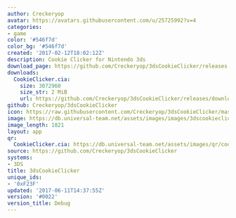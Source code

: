 ```yaml
---
author: Creckeryop
avatar: https://avatars.githubusercontent.com/u/25725992?v=4
categories:
- game
color: '#546f7d'
color_bg: '#546f7d'
created: '2017-02-12T18:02:12Z'
description: Cookie Clicker for Nintendo 3ds
download_page: https://github.com/Creckeryop/3dsCookieClicker/releases
downloads:
  CookieClicker.cia:
    size: 3072960
    size_str: 2 MiB
    url: https://github.com/Creckeryop/3dsCookieClicker/releases/download/%230022/CookieClicker.cia
github: Creckeryop/3dsCookieClicker
icon: https://raw.githubusercontent.com/Creckeryop/3dsCookieClicker/master/logo.png
image: https://db.universal-team.net/assets/images/images/3dscookieclicker.png
image_length: 1821
layout: app
qr:
  CookieClicker.cia: https://db.universal-team.net/assets/images/qr/cookieclicker-cia.png
source: https://github.com/Creckeryop/3dsCookieClicker
systems:
- 3DS
title: 3dsCookieClicker
unique_ids:
- '0xF23F'
updated: '2017-06-11T14:37:55Z'
version: '#0022'
version_title: Debug
---
```

